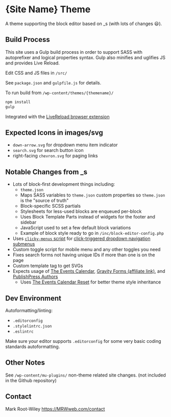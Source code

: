 # {Site Name} Theme

A theme supporting the block editor based on _s (with lots of changes 😃).

## Build Process

This site uses a Gulp build process in order to support SASS with autoprefixer and logical properties syntax. Gulp also minifies and uglifies JS and provides Live Reload.

Edit CSS and JS files in `/src/`

See `package.json` and `gulpfile.js` for details.

To run build from `/wp-content/themes/{themename}/`

```sh
npm install
gulp
```

Integrated with the [LiveReload browser extension](https://github.com/twolfson/livereload-extensions)

## Expected Icons in images/svg

- `down-arrow.svg` for dropdown menu item indicator
- `search.svg` for search button icon
- right-facing `chevron.svg` for paging links

## Notable Changes from _s

- Lots of block-first development things including:
  - `theme.json`
  - Maps SASS variables to `theme.json` custom properties so `theme.json` is the "source of truth"
  - Block-specific SCSS partials
  - Stylesheets for less-used blocks are enqueued per-block
  - Uses Block Template Parts instead of widgets for the footer and sidebar
  - JavaScript used to set a few default block variations
  - Example of block style ready to go in `/inc/block-editor-config.php`
- Uses [`clicky-menus` script](https://github.com/mrwweb/clicky-menus) for [click-triggered dropdown navigation submenus](https://css-tricks.com/in-praise-of-the-unambiguous-click-menu/)
- Custom toggle script for mobile menu and any other toggles you need
- Fixes search forms not having unique IDs if more than one is on the page
- Custom template tag to get SVGs
- Expects usage of [The Events Calendar](https://wordpress.org/plugins/the-events-calendar/), [Gravity Forms (affiliate link)](https://gravityforms.pxf.io/NkoRO1), and [PublishPress Authors](https://wordpress.org/plugins/publishpress-authors/)
  - Uses [The Events Calendar Reset](https://github.com/mrwweb/the-events-calendar-reset/) for better theme style inheritance

## Dev Environment

Autoformatting/linting:

- `.editorconfig`
- `.stylelintrc.json`
- `.eslintrc`

Make sure your editor supports `.editorconfig` for some very basic coding standards autoformatting.

## Other Notes

See `/wp-content/mu-plugins/` non-theme related site changes. (not included in the Github repository)

## Contact

Mark Root-Wiley
<https://MRWweb.com/contact>
